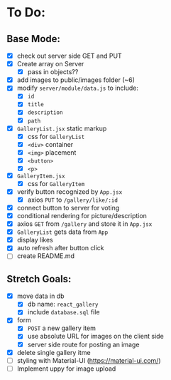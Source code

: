 # To Do:

## Base Mode:

- [x] check out server side GET and PUT
- [x] Create array on Server
  - [x] pass in objects??
- [x] add images to public/images folder (~6)
- [x] modify `server/module/data.js` to include:
  - [x] `id`
  - [x] `title`
  - [x] `description`
  - [x] `path`
- [x] `GalleryList.jsx` static markup
  - [x] css for `GalleryList`
  - [x] `<div>` container
  - [x] `<img>` placement
  - [x] `<button>`
  - [x] `<p>`
- [x] `GalleryItem.jsx`
  - [x] css for `GalleryItem`
- [x] verify button recognized by `App.jsx`
  - [x] axios `PUT` to `/gallery/like/:id`
- [x] connect button to server for voting
- [x] conditional rendering for picture/description
- [x] axios `GET` from `/gallery` and store it in `App.jsx`
- [x] `GalleryList` gets data from `App`
- [x] display likes
- [x] auto refresh after button click
- [ ] create README.md

## Stretch Goals:

- [x] move data in db
  - [x] db name: `react_gallery`
  - [x] include `database.sql` file
- [x] form
  - [x] `POST` a new gallery item
  - [x] use absolute URL for images on the client side
  - [x] server side route for posting an image
- [x] delete single gallery itme
- [ ] styling with Material-UI (https://material-ui.com/)
- [ ] Implement uppy for image upload
